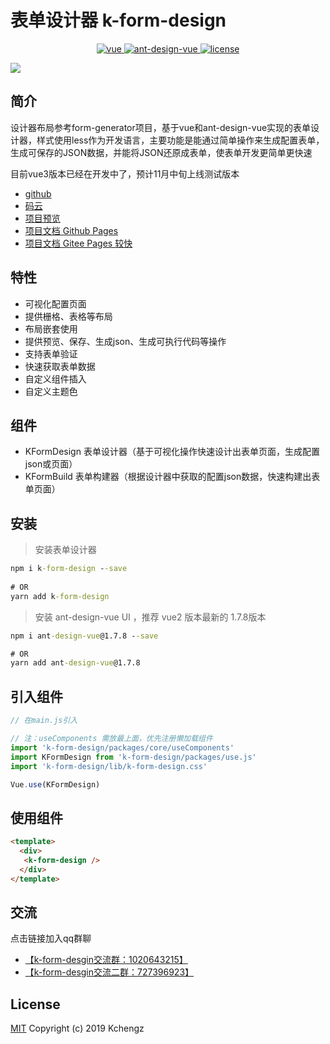 # 表单设计器 k-form-design

<p align="center">
  <a href="https://github.com/vuejs/vue">
    <img src="https://img.shields.io/badge/vue-2.6.10-brightgreen.svg" alt="vue">
  </a>
  <a href="https://github.com/vueComponent/ant-design-vue">
    <img src="https://img.shields.io/badge/Ant%20Design%20Vue-1.5.1-blue" alt="ant-design-vue">
  </a>
  <a href="https://github.com/Kchengz/k-form-design/blob/master/LICENSE">
    <img src="https://img.shields.io/github/license/mashape/apistatus.svg" alt="license">
  </a>
</p>

![](http://cdn.kcz66.com/demo.gif)

## 简介

设计器布局参考form-generator项目，基于vue和ant-design-vue实现的表单设计器，样式使用less作为开发语言，主要功能是能通过简单操作来生成配置表单，生成可保存的JSON数据，并能将JSON还原成表单，使表单开发更简单更快速

目前vue3版本已经在开发中了，预计11月中旬上线测试版本

- [github](https://github.com/Kchengz/k-form-design)
- [码云](https://gitee.com/kcz66/k-form-design)
- [项目预览](http://cdn.kcz66.com/k-form-design.html)
- [项目文档 Github Pages](https://kchengz.github.io/k-form-design/)
- [项目文档 Gitee Pages 较快](http://kcz66.gitee.io/k-form-design/#/)

## 特性
- 可视化配置页面
- 提供栅格、表格等布局
- 布局嵌套使用
- 提供预览、保存、生成json、生成可执行代码等操作
- 支持表单验证
- 快速获取表单数据
- 自定义组件插入
- 自定义主题色

## 组件
- KFormDesign 表单设计器（基于可视化操作快速设计出表单页面，生成配置json或页面）
- KFormBuild 表单构建器（根据设计器中获取的配置json数据，快速构建出表单页面）



## 安装

> 安装表单设计器

```cmd
npm i k-form-design --save
 
# OR
yarn add k-form-design
```

> 安装 ant-design-vue UI ，推荐 vue2 版本最新的 1.7.8版本

```cmd
npm i ant-design-vue@1.7.8 --save

# OR
yarn add ant-design-vue@1.7.8
```

### 

## 引入组件

``` javascript
// 在main.js引入

// 注：useComponents 需放最上面，优先注册懒加载组件
import 'k-form-design/packages/core/useComponents'
import KFormDesign from 'k-form-design/packages/use.js'
import 'k-form-design/lib/k-form-design.css'

Vue.use(KFormDesign)
```

## 使用组件
``` html
<template>
  <div>
   <k-form-design />
  </div>
</template>
```

## 交流
点击链接加入qq群聊

- [【k-form-desgin交流群：1020643215】](https://jq.qq.com/?_wv=1027&k=5BeoFAr) 
- [【k-form-desgin交流二群：727396923】](https://jq.qq.com/?_wv=1027&k=uYyqQPlQ)

License
---
[MIT](https://github.com/Kchengz/k-form-design/blob/master/LICENSE)
Copyright (c) 2019 Kchengz

